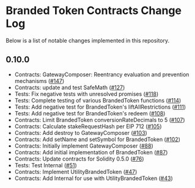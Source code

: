 # Branded Token Contracts Change Log

Below is a list of notable changes implemented in this repository.

## 0.10.0
<!-- [**0.10.0, (<release date: DD MM YYYY>)**](https://github.com/OpenSTFoundation/brandedtoken-contracts/releases/tag/0.10.0) -->

* Contracts: GatewayComposer: Reentrancy evaluation and prevention mechanisms ([#147](https://github.com/OpenSTFoundation/brandedtoken-contracts/pull/147))
* Contracts: update and test SafeMath ([#127](https://github.com/OpenSTFoundation/brandedtoken-contracts/pull/127))
* Tests: Fix negative tests with unresolved promises ([#118](https://github.com/OpenSTFoundation/brandedtoken-contracts/pull/118))
* Tests: Complete testing of various BrandedToken functions ([#114](https://github.com/OpenSTFoundation/brandedtoken-contracts/pull/114))
* Tests: Add negative test for BrandedToken's liftAllRestrictions ([#111](https://github.com/OpenSTFoundation/brandedtoken-contracts/pull/111))
* Tests: Add negative test for BrandedToken's redeem ([#108](https://github.com/OpenSTFoundation/brandedtoken-contracts/pull/108))
* Contracts: Limit BrandedToken conversionRateDecimals to 5 ([#107](https://github.com/OpenSTFoundation/brandedtoken-contracts/pull/107))
* Contracts: Calculate stakeRequestHash per EIP 712 ([#105](https://github.com/OpenSTFoundation/brandedtoken-contracts/pull/105))
* Contracts: Add destroy to GatewayComposer ([#103](https://github.com/OpenSTFoundation/brandedtoken-contracts/pull/103))
* Contracts: Add setName and setSymbol for BrandedToken ([#102](https://github.com/OpenSTFoundation/brandedtoken-contracts/pull/102))
* Contracts: Initially implement GatewayComposer ([#88](https://github.com/OpenSTFoundation/brandedtoken-contracts/pull/88))
* Contracts: Add initial implementation of BrandedToken ([#87](https://github.com/OpenSTFoundation/brandedtoken-contracts/pull/87))
* Contracts: Update contracts for Solidity 0.5.0 ([#76](https://github.com/OpenSTFoundation/brandedtoken-contracts/pull/76))
* Tests: Test Internal ([#51](https://github.com/OpenSTFoundation/brandedtoken-contracts/pull/51))
* Contracts: Implement UtilityBrandedToken ([#47](https://github.com/OpenSTFoundation/brandedtoken-contracts/pull/47))
* Contracts: Add Internal for use with UtilityBrandedToken ([#43](https://github.com/OpenSTFoundation/brandedtoken-contracts/pull/43))